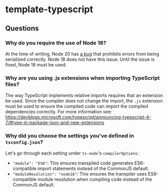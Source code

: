 # template-typescript

## Questions

### Why do you require the use of Node 18?

At the time of writing, Node 20 has [a bug](https://github.com/TypeStrong/ts-node/issues/2026) that prohibits errors from being serialized correctly. Node 18 does not have this issue. Until the issue is fixed, Node 18 must be used.

### Why are you using .js extensions when importing TypeScript files?

The way TypeScript implements relative imports requires that an extension be used. Since the compiler does not change the import, the `.js` extension must be used to ensure the compiled code can import the compiled dependencies correctly. For more information see: https://devblogs.microsoft.com/typescript/announcing-typescript-4-7/#type-in-package-json-and-new-extensions

### Why did you choose the settings you've defined in `tsconfig.json`?

Let's go through each setting under `ts-node`'s `compilerOptions`:

* `"module": "ES6"`: This ensures transpiled code generates ES6-compatible import statements instead of the CommonJS default.
* `"moduleResolution": "node16"`: This ensures the transpiler uses ES6-compatible module resolution when compiling code instead of the CommonJS default.